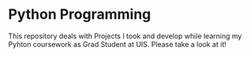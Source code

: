 # Python Programming 
This repository deals with Projects I took and develop while learning my Pyhton coursework as Grad Student at UIS. 
Please take a look at it!

